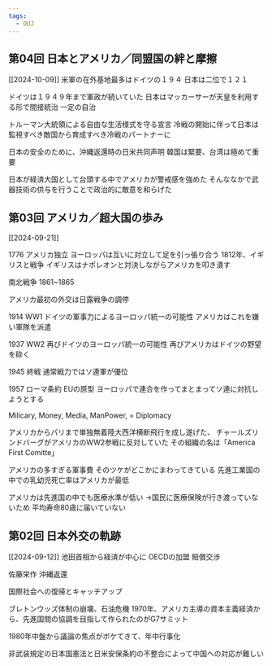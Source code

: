 ```yaml
---
tags:
  - OUJ
---
```

## 第04回 日本とアメリカ／同盟国の絆と摩擦
[[2024-10-09]]
米軍の在外基地最多はドイツの１９４
日本は二位で１２１

ドイツは１９４９年まで軍政が続いていた
日本はマッカーサーが天皇を利用する形で間接統治
一定の自治

トルーマン大統領による自由な生活様式を守る宣言
冷戦の開始に伴って日本は監視すべき敵国から育成すべき冷戦のパートナーに

日本の安全のために、沖縄返還時の日米共同声明
韓国は緊要、台湾は極めて重要

日本が経済大国として台頭する中でアメリカが警戒感を強めた
そんななかで武器技術の供与を行うことで政治的に敵意を和らげた

## 第03回 アメリカ／超大国の歩み
[[2024-09-21]]

1776 アメリカ独立
ヨーロッパは互いに対立して足を引っ張り合う
1812年、イギリスと戦争
イギリスはナポレオンと対決しながらアメリカを叩き潰す

南北戦争
1861~1865

アメリカ最初の外交は日露戦争の調停

1914 WW1
ドイツの軍事力によるヨーロッパ統一の可能性
アメリカはこれを嫌い軍隊を派遣

1937 WW2
再びドイツのヨーロッパ統一の可能性
再びアメリカはドイツの野望を砕く

1945 終戦
通常戦力ではソ連軍が優位

1957 ローマ条約
EUの原型
ヨーロッパで連合を作ってまとまってソ連に対抗しようとする

Milicary, Money, Media, ManPower, = Diplomacy

アメリカからパリまで単独無着陸大西洋横断飛行を成し遂げた、
チャールズリンドバーグがアメリカのWW2参戦に反対していた
その組織の名は「America First Comitte」

アメリカの多すぎる軍事費
そのツケがどこかにまわってきている
先進工業国の中での乳幼児死亡率はアメリカが最低

アメリカは先進国の中でも医療水準が低い
→国民に医療保険が行き渡っていないため
平均寿命80歳に届いていない

## 第02回 日本外交の軌跡
[[2024-09-12]]
池田首相から経済が中心に
OECDの加盟
賠償交渉

佐藤栄作
沖縄返還

国際社会への復帰とキャッチアップ

ブレトンウッズ体制の崩壊、石油危機
1970年、アメリカ主導の資本主義経済から、先進国間の協調を目指して作られたのがG7サミット

1980年中盤から議論の焦点がボケてきて、年中行事化

非武装規定の日本国憲法と日米安保条約の不整合によって中国への対応が難しい

